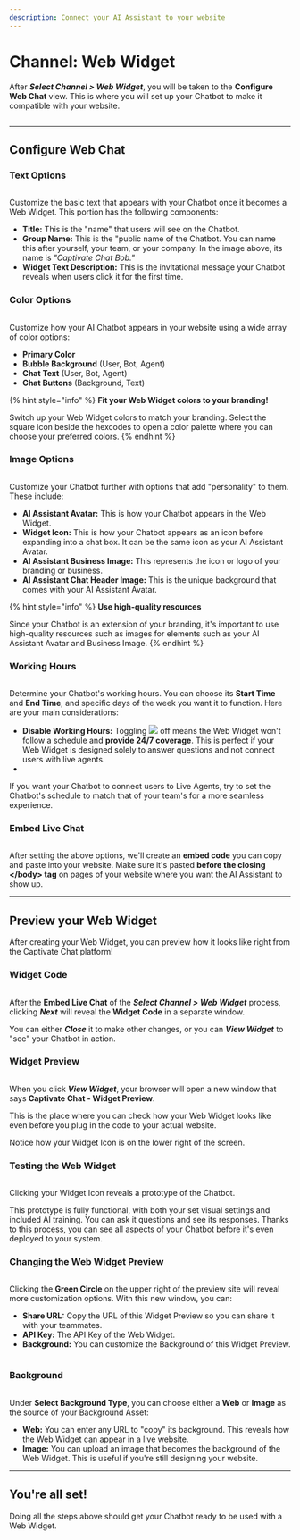 ```yaml
---
description: Connect your AI Assistant to your website
---
```


# Channel: Web Widget

After _**Select Channel > Web Widget**_, you will be taken to the **Configure Web Chat** view. This is where you will set up your Chatbot to make it compatible with your website.&#x20;

<figure><img src="../../.gitbook/assets/image (123).png" alt=""><figcaption></figcaption></figure>

***

## Configure Web Chat

### Text Options

<figure><img src="../../.gitbook/assets/image (170).png" alt=""><figcaption></figcaption></figure>

Customize the basic text that appears with your Chatbot once it becomes a Web Widget. This portion has the following components:

* **Title:** This is the "name" that users will see on the Chatbot.
* **Group Name:** This is the "public name of the Chatbot. You can name this after yourself, your team, or your company. In the image above, its name is _"Captivate Chat Bob."_&#x20;
* **Widget Text Description:** This is the invitational message your Chatbot reveals when users click it for the first time.&#x20;

### Color Options

<figure><img src="../../.gitbook/assets/image (174).png" alt=""><figcaption></figcaption></figure>

Customize how your AI Chatbot appears in your website using a wide array of color options:

* **Primary Color**
* **Bubble Background** (User, Bot, Agent)
* **Chat Text** (User, Bot, Agent)
* **Chat Buttons** (Background, Text)

{% hint style="info" %}
**Fit your Web Widget colors to your branding!**

Switch up your Web Widget colors to match your branding. Select the square icon beside the hexcodes to open a color palette where you can choose your preferred colors.&#x20;
{% endhint %}

### Image Options

<figure><img src="../../.gitbook/assets/image (172).png" alt=""><figcaption></figcaption></figure>

Customize your Chatbot further with options that add "personality" to them. These include:

* **AI Assistant Avatar:** This is how your Chatbot appears in the Web Widget.
* **Widget Icon:** This is how your Chatbot appears as an icon before expanding into a chat box. It can be the same icon as your AI Assistant Avatar.&#x20;
* **AI Assistant Business Image:** This represents the icon or logo of your branding or business.&#x20;
* **AI Assistant Chat Header Image:** This is the unique background that comes with your AI Assistant Avatar.

{% hint style="info" %}
**Use high-quality resources**

Since your Chatbot is an extension of your branding, it's important to use high-quality resources such as images for elements such as your AI Assistant Avatar and Business Image.
{% endhint %}

### Working Hours

<figure><img src="../../.gitbook/assets/image (173).png" alt=""><figcaption></figcaption></figure>

Determine your Chatbot's working hours. You can choose its **Start Time** and **End Time**, and specific days of the week you want it to function. Here are your main considerations:

* **Disable Working Hours:** Toggling ![](<../../.gitbook/assets/image (169).png>) off means the Web Widget won't follow a schedule and **provide 24/7 coverage**. This is perfect if your Web Widget is designed solely to answer questions and not connect users with live agents.
*



If you want your Chatbot to connect users to Live Agents, try to set the Chatbot's schedule to match that of your team's for a more seamless experience.

### Embed Live Chat

<figure><img src="../../.gitbook/assets/image (128).png" alt=""><figcaption></figcaption></figure>

After setting the above options, we'll create an **embed code** you can copy and paste into your website. Make sure it's pasted **before the closing \</body> tag** on pages of your website where you want the AI Assistant to show up.

***

## Preview your Web Widget

After creating your Web Widget, you can preview how it looks like right from the Captivate Chat platform!&#x20;

### Widget Code

<figure><img src="../../.gitbook/assets/image (114).png" alt=""><figcaption></figcaption></figure>

After the **Embed Live Chat** of the _**Select Channel > Web Widget**_ process, clicking _**Next**_ will reveal the **Widget Code** in a separate window.&#x20;

You can either _**Close**_ it to make other changes, or you can _**View Widget**_ to "see" your Chatbot in action.&#x20;

### Widget Preview

<figure><img src="../../.gitbook/assets/image (133).png" alt=""><figcaption></figcaption></figure>

When you click _**View Widget**_, your browser will open a new window that says **Captivate Chat - Widget Preview**.&#x20;

This is the place where you can check how your Web Widget looks like even before you plug in the code to your actual website.&#x20;

Notice how your Widget Icon is on the lower right of the screen.&#x20;

### Testing the Web Widget

<figure><img src="../../.gitbook/assets/image (134).png" alt=""><figcaption></figcaption></figure>

Clicking your Widget Icon reveals a prototype of the Chatbot.&#x20;

This prototype is fully functional, with both your set visual settings and included AI training. You can ask it questions and see its responses. Thanks to this process, you can see all aspects of your Chatbot before it's even deployed to your system.&#x20;

### Changing the Web Widget Preview

<figure><img src="../../.gitbook/assets/image (136).png" alt=""><figcaption></figcaption></figure>

Clicking the **Green Circle** on the upper right of the preview site will reveal more customization options. With this new window, you can:

* **Share URL:** Copy the URL of this Widget Preview so you can share it with your teammates.
* **API Key:** The API Key of the Web Widget.
* **Background:** You can customize the Background of this Widget Preview.&#x20;

<figure><img src="../../.gitbook/assets/image (119).png" alt=""><figcaption></figcaption></figure>

### Background

<figure><img src="../../.gitbook/assets/image (137).png" alt=""><figcaption></figcaption></figure>

Under **Select Background Type**, you can choose either a **Web** or **Image** as the source of your Background Asset:

* **Web:** You can enter any URL to "copy" its background. This reveals how the Web Widget can appear in a live website.
* **Image:** You can upload an image that becomes the background of the Web Widget. This is useful if you're still designing your website.&#x20;

***

## You're all set!

Doing all the steps above should get your Chatbot ready to be used with a Web Widget.
